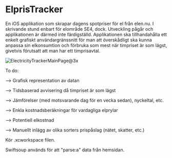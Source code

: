 
# ElprisTracker
En iOS applikation som skrapar dagens spotpriser för el från elen.nu. I skrivande stund enbart för elområde SE4, dock. Utveckling pågår och applikationen är därmed inte färdigställd. Applikationen ska tillhandahålla ett enkelt grafiskt användargränssnitt för man att överskådligt ska kunna anpassa sin elkonsumtion och förbruka som mest när timpriset är som lägst, givetvis förutsatt att man har ett timprisavtal.

![ElectricityTrackerMainPage@3x](https://user-images.githubusercontent.com/58792679/162829576-58d1dfaf-6ee9-4519-826a-8b74b8246198.png)

To do:

--> Grafisk representation av datan

--> Tidsbaserad avvisering då timpriset är som lägst

--> Jämförelser (med motsvarande dag för en vecka sedan), nyckeltal, etc.

--> Enkla kostnadsberäkningar för vardagliga elprylar

--> Potentiell elkostnad

--> Manuellt inlägg av olika sorters prispåslag (nätet, skatter, etc.)

Kör .xcworkspace filen.

Swiftsoup används för att "parse:a" data från hemsidan.
